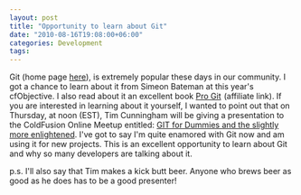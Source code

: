 ```yaml
---
layout: post
title: "Opportunity to learn about Git"
date: "2010-08-16T19:08:00+06:00"
categories: Development 
tags: 
---
```


Git (home page <a href="http://git-scm.com/">here</a>), is extremely popular these days in our community. I got a chance to learn about it from Simeon Bateman at this year's cfObjective. I also read about it an excellent book <a href="http://www.amazon.com/gp/product/1430218339?ie=UTF8&tag=raymondcamden-20&linkCode=as2&camp=1789&creative=9325&creativeASIN=1430218339">Pro Git</a><img src="http://www.assoc-amazon.com/e/ir?t=raymondcamden-20&l=as2&o=1&a=1430218339" width="1" height="1" border="0" alt="" style="border:none !important; margin:0px !important;" /> (affiliate link). If you are interested in learning about it yourself, I wanted to point out that on Thursday, at noon (EST), Tim Cunningham will be giving a presentation to the ColdFusion Online Meetup entitled: <a href="http://www.meetup.com/coldfusionmeetup/calendar/14438544/">GIT for Dummies and the slightly more enlightened</a>. I've got to say I'm quite enamored with Git now and am using it for new projects. This is an excellent opportunity to learn about Git and why so many developers are talking about it. 

p.s. I'll also say that Tim makes a kick butt beer. Anyone who brews beer as good as he does has to be a good presenter!